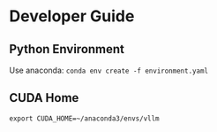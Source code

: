 # Developer Guide

## Python Environment

Use anaconda: `conda env create -f environment.yaml`

## CUDA Home

`export CUDA_HOME=~/anaconda3/envs/vllm`
